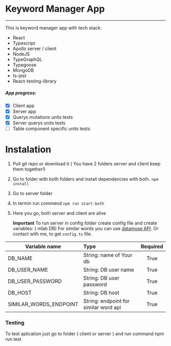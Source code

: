 # Keyword Manager App

---

This is keyword manager app with tech stack:

- React
- Typescript
- Apollo server / client
- NodeJS
- TypeGraphQL
- Typegoose
- MongoDB
- ts-jest
- React-testing-library

##### App progress:

- [x] Client app
- [x] Server app
- [x] Querys mutations units tests
- [x] Server querys units tests
- [ ] Table component specific units tests

# Instalation

1. Pull git repo or download it ( You have 2 folders server and client keep them together!)
2. Go to folder with both folders and install dependencies with both. `npm install`
3. Go to server folder
4. In termin run commend `npm run start-both`
5. Here you go, both server and client are alive

   **Important**
   To run server in config folder create config file and create variables: ( mlab DB)
   For similar words you can use [datamuse API](https://www.datamuse.com/api/).
   Or contact with me, to get `config.ts` file.

| Variable name          | Type                                  | Required |
| ---------------------- | :------------------------------------ | :------: |
| DB_NAME                | String: name of Your db               |   True   |
| DB_USER_NAME           | String: DB user name                  |   True   |
| DB_USER_PASSWORD       | String: DB user password              |   True   |
| DB_HOST                | String: DB host                       |   True   |
| SIMILAR_WORDS_ENDPOINT | String: endpoint for similar word api |   True   |

### Testing

To test aplication just go to folder ( client or server ) and run command npm run test

